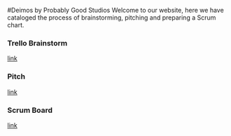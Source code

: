 #Deimos by Probably Good Studios
Welcome to our website, here we have cataloged the process of brainstorming, pitching and preparing a Scrum chart.
### Trello Brainstorm
[link](https://github.com/OsheaLC/GameDesign-Assignment1/blob/gh-pages/Brainstorm.md)

### Pitch
[link]()

### Scrum Board
[link]()
